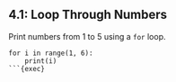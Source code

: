 ## 4.1: Loop Through Numbers

Print numbers from 1 to 5 using a `for` loop.

```plain
for i in range(1, 6):
    print(i)
```{exec}
